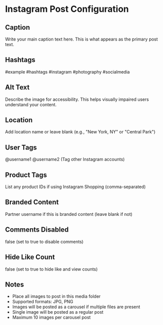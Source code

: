 # Instagram Post Configuration

## Caption
Write your main caption text here. This is what appears as the primary post text.

## Hashtags
#example #hashtags #instagram #photography #socialmedia

## Alt Text
Describe the image for accessibility. This helps visually impaired users understand your content.

## Location
Add location name or leave blank (e.g., "New York, NY" or "Central Park")

## User Tags
@username1 @username2 (Tag other Instagram accounts)

## Product Tags
List any product IDs if using Instagram Shopping (comma-separated)

## Branded Content
Partner username if this is branded content (leave blank if not)

## Comments Disabled
false (set to true to disable comments)

## Hide Like Count
false (set to true to hide like and view counts)

## Notes
- Place all images to post in this media folder
- Supported formats: JPG, PNG
- Images will be posted as a carousel if multiple files are present
- Single image will be posted as a regular post
- Maximum 10 images per carousel post